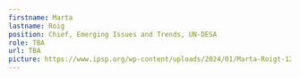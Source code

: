 ```yaml
---
firstname: Marta
lastname: Roig
position: Chief, Emerging Issues and Trends, UN-DESA
role: TBA
url: TBA
picture: https://www.ipsp.org/wp-content/uploads/2024/01/Marta-Roigt-1280x1600.jpeg
---
```

